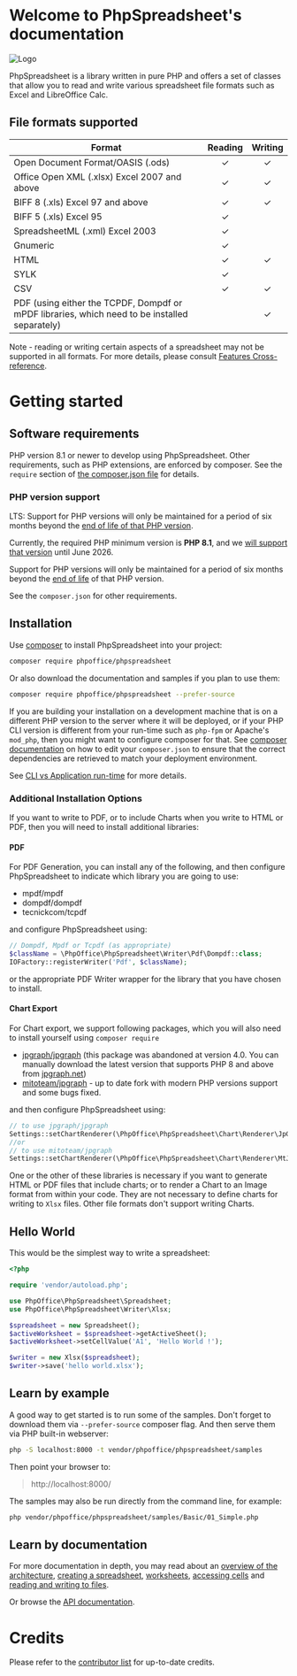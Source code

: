 # Welcome to PhpSpreadsheet's documentation
![Logo](./assets/logo.svg)

PhpSpreadsheet is a library written in pure PHP and offers a set of classes that
allow you to read and write various spreadsheet file formats such as Excel and LibreOffice Calc.

## File formats supported

|Format                                      |Reading|Writing|
|--------------------------------------------|:-----:|:-----:|
|Open Document Format/OASIS (.ods)           |   ✓   |   ✓   |
|Office Open XML (.xlsx) Excel 2007 and above|   ✓   |   ✓   |
|BIFF 8 (.xls) Excel 97 and above            |   ✓   |   ✓   |
|BIFF 5 (.xls) Excel 95                      |   ✓   |       |
|SpreadsheetML (.xml) Excel 2003             |   ✓   |       |
|Gnumeric                                    |   ✓   |       |
|HTML                                        |   ✓   |   ✓   |
|SYLK                                        |   ✓   |       |
|CSV                                         |   ✓   |   ✓   |
|PDF (using either the TCPDF, Dompdf or mPDF libraries, which need to be installed separately)|       |   ✓   |

Note - reading or writing certain aspects of a spreadsheet may not be supported in all formats. For more details, please consult
[Features Cross-reference](./references/features-cross-reference.md).

# Getting started

## Software requirements

PHP version 8.1 or newer to develop using PhpSpreadsheet. Other requirements, such as PHP extensions, are enforced by
composer. See the `require` section of [the composer.json file](https://github.com/PHPOffice/PhpSpreadsheet/blob/master/composer.json)
for details.

### PHP version support

LTS: Support for PHP versions will only be maintained for a period of six months beyond the
[end of life of that PHP version](https://www.php.net/eol.php).

Currently, the required PHP minimum version is __PHP 8.1__, and we [will support that version](https://www.php.net/eol.php) until June 2026.

Support for PHP versions will only be maintained for a period of six months beyond the
[end of life](https://www.php.net/supported-versions) of that PHP version.

See the `composer.json` for other requirements.

## Installation

Use [composer](https://getcomposer.org) to install PhpSpreadsheet into your project:

```sh
composer require phpoffice/phpspreadsheet
```

Or also download the documentation and samples if you plan to use them:

```sh
composer require phpoffice/phpspreadsheet --prefer-source
```

If you are building your installation on a development machine that is on a different PHP version to the server where it
will be deployed, or if your PHP CLI version is different from your run-time such as `php-fpm` or Apache's `mod_php`,
then you might want to configure composer for that.
See [composer documentation](https://getcomposer.org/doc/06-config.md#platform)
on how to edit your `composer.json` to ensure that the correct dependencies are retrieved to match your deployment
environment.

See [CLI vs Application run-time](https://php.watch/articles/composer-platform-check) for more details.

### Additional Installation Options

If you want to write to PDF, or to include Charts when you write to HTML or PDF, then you will need to install additional libraries:

#### PDF

For PDF Generation, you can install any of the following, and then configure PhpSpreadsheet to indicate which library you are going to use:
- mpdf/mpdf
- dompdf/dompdf
- tecnickcom/tcpdf

and configure PhpSpreadsheet using:

```php
// Dompdf, Mpdf or Tcpdf (as appropriate)
$className = \PhpOffice\PhpSpreadsheet\Writer\Pdf\Dompdf::class;
IOFactory::registerWriter('Pdf', $className);
```
or the appropriate PDF Writer wrapper for the library that you have chosen to install.

#### Chart Export

For Chart export, we support following packages, which you will also need to install yourself using `composer require`
- [jpgraph/jpgraph](https://packagist.org/packages/jpgraph/jpgraph) (this package was abandoned at version 4.0.
  You can manually download the latest version that supports PHP 8 and above from [jpgraph.net](https://jpgraph.net/))
- [mitoteam/jpgraph](https://packagist.org/packages/mitoteam/jpgraph) - up to date fork with modern PHP versions support and some bugs fixed.

and then configure PhpSpreadsheet using:
```php
// to use jpgraph/jpgraph
Settings::setChartRenderer(\PhpOffice\PhpSpreadsheet\Chart\Renderer\JpGraph::class);
//or
// to use mitoteam/jpgraph
Settings::setChartRenderer(\PhpOffice\PhpSpreadsheet\Chart\Renderer\MtJpGraphRenderer::class);
```

One or the other of these libraries is necessary if you want to generate HTML or PDF files that include charts; or to render a Chart to an Image format from within your code.
They are not necessary to define charts for writing to `Xlsx` files.
Other file formats don't support writing Charts.

## Hello World

This would be the simplest way to write a spreadsheet:

```php
<?php

require 'vendor/autoload.php';

use PhpOffice\PhpSpreadsheet\Spreadsheet;
use PhpOffice\PhpSpreadsheet\Writer\Xlsx;

$spreadsheet = new Spreadsheet();
$activeWorksheet = $spreadsheet->getActiveSheet();
$activeWorksheet->setCellValue('A1', 'Hello World !');

$writer = new Xlsx($spreadsheet);
$writer->save('hello world.xlsx');
```

## Learn by example

A good way to get started is to run some of the samples. Don't forget to download them via `--prefer-source` composer
flag. And then serve them via PHP built-in webserver:

```sh
php -S localhost:8000 -t vendor/phpoffice/phpspreadsheet/samples
```

Then point your browser to:

> http://localhost:8000/

The samples may also be run directly from the command line, for example:

```sh
php vendor/phpoffice/phpspreadsheet/samples/Basic/01_Simple.php
```

## Learn by documentation

For more documentation in depth, you may read about an [overview of the
architecture](./topics/architecture.md),
[creating a spreadsheet](./topics/creating-spreadsheet.md),
[worksheets](./topics/worksheets.md),
[accessing cells](./topics/accessing-cells.md) and
[reading and writing to files](./topics/reading-and-writing-to-file.md).

Or browse the [API documentation](https://phpoffice.github.io/PhpSpreadsheet).

# Credits

Please refer to the [contributor
list](https://github.com/PHPOffice/PhpSpreadsheet/graphs/contributors)
for up-to-date credits.
